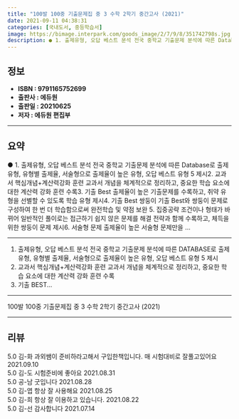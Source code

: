 ```yaml
---
title: "100발 100중 기출문제집 중 3 수학 2학기 중간고사 (2021)"
date: 2021-09-11 04:38:31
categories: [국내도서, 중등학습서]
image: https://bimage.interpark.com/goods_image/2/7/9/8/351742798s.jpg
description: ● 1. 출제유형, 오답 베스트 분석 전국 중학교 기출문제 분석에 따른 Database로 출제 유형, 유형별 출제율, 서술형으로 출제율이 높은 유형, 오답 베스트 유형 5 제시2. 교과서 핵심개념+계산력강화 훈련 교과서 개념을 체계적으로 정리하고, 중요한 학습 요소에 대한 계산력
---
```


## **정보**

- **ISBN : 9791165752699**
- **출판사 : 에듀원**
- **출판일 : 20210625**
- **저자 : 에듀원 편집부**

------



## **요약**

●  1. 출제유형, 오답 베스트 분석 전국 중학교 기출문제 분석에 따른 Database로 출제 유형, 유형별  출제율, 서술형으로 출제율이 높은 유형, 오답 베스트 유형 5 제시2. 교과서 핵심개념+계산력강화 훈련  교과서 개념을 체계적으로 정리하고, 중요한 학습 요소에  대한 계산력 강화 훈련 수록3. 기출 Best 출제율이 높은 기출문제를 수록하고, 취약 유형을 선별할 수 있도록 학습 유형 제시4. 기출 Best 쌍둥이 기출 Best와 쌍둥이 문제로 구성하여 한 번 더 학습함으로써 완전학습 및 약점 보완 5. 집중공략 조건이나 형태가 바뀌어 일반적인 풀이로는 접근하기 쉽지 않은 문제를 해결 전략과 함께 수록하고, 체득을 위한 쌍둥이 문제 제시6. 서술형 문제 출제율이 높은 서술형 문제만을 ...

------

1. 출제유형, 오답 베스트 분석 전국 중학교 기출문제 분석에 따른 DATABASE로 출제 유형, 유형별
  출제율, 서술형으로 출제율이 높은 유형, 오답 베스트 유형 5 제시
2. 교과서 핵심개념+계산력강화 훈련  교과서 개념을 체계적으로 정리하고, 중요한 학습 요소에
  대한 계산력 강화 훈련 수록
3. 기출 BEST... 

------


100발 100중 기출문제집 중 3 수학 2학기 중간고사 (2021) 

------


## **리뷰** 

5.0 김-화 과외쌤이 준비하라고해서 구입한책입니다.
매 시험대비로 잘풀고있어요 2021.09.10 <br/>5.0 김-도 시험준비에 좋아요 2021.08.31 <br/>5.0 공-남 굿입니다 2021.08.28 <br/>5.0 김-엽 항상 잘 사용해요 2021.08.25 <br/>5.0 김-희 항상 잘 이용하고 있습니다. 2021.08.22 <br/>5.0 김-선 감사합니다 2021.07.14 <br/>